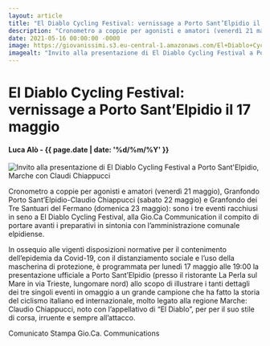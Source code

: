 ```yaml
---
layout: article
title: "El Diablo Cycling Festival: vernissage a Porto Sant’Elpidio il 17 maggio"
description: "Cronometro a coppie per agonisti e amatori (venerdì 21 maggio), Granfondo Porto Sant’Elpidio-Claudio Chiappucci (sabato 22 maggio) e Granfondo dei Tre Santuari del Fermano (domenica 23 maggio): sono i tre eventi racchiusi in seno a El Diablo Cycling Festival, alla Gio.Ca Communication il compito di portare avanti i preparativi in sintonia con l’amministrazione comunale elpidiense."
date: 2021-05-16 00:00:00 -0000
image: https://giovanissimi.s3.eu-central-1.amazonaws.com/El+Diablo+Cycling+Festival+17052021+invito+presentazione.jpeg
imagealt: "Invito alla presentazione di El Diablo Cycling Festival a Porto Sant'Elpidio, Marche con Claudi Chiappucci"
---
```


# El Diablo Cycling Festival: vernissage a Porto Sant’Elpidio il 17 maggio

#### Luca Alò - {{ page.date | date: '%d/%m/%Y' }}

![Invito alla presentazione di El Diablo Cycling Festival a Porto Sant'Elpidio, Marche con Claudi Chiappucci](https://giovanissimi.s3.eu-central-1.amazonaws.com/El+Diablo+Cycling+Festival+17052021+invito+presentazione.jpeg)

Cronometro a coppie per agonisti e amatori (venerdì 21 maggio), Granfondo Porto Sant’Elpidio-Claudio Chiappucci (sabato 22 maggio) e Granfondo dei Tre Santuari del Fermano (domenica 23 maggio): sono i tre eventi racchiusi in seno a El Diablo Cycling Festival, alla Gio.Ca Communication il compito di portare avanti i preparativi in sintonia con l’amministrazione comunale elpidiense.

In ossequio alle vigenti disposizioni normative per il contenimento dell’epidemia da Covid-19, con il distanziamento sociale e l’uso della mascherina di protezione, è programmata per lunedì 17 maggio alle 19:00 la presentazione ufficiale a Porto Sant’Elpidio (presso il ristorante La Perla sul Mare in via Trieste, lungomare nord) allo scopo di illustrare i tanti dettagli dei tre singoli eventi in omaggio a un grande campione che ha fatto la storia del ciclismo italiano ed internazionale, molto legato alla regione Marche: Claudio Chiappucci, noto con l’appellativo di “El Diablo”, per per il suo stile di corsa, irruente e sempre all’attacco.

Comunicato Stampa Gio.Ca. Communications